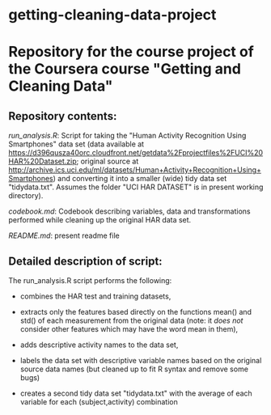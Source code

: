 getting-cleaning-data-project
=============================

# Repository for the course project of the Coursera course "Getting and Cleaning Data"

## Repository contents:

*run_analysis.R*: Script for taking the "Human Activity Recognition Using Smartphones" data set (data available at https://d396qusza40orc.cloudfront.net/getdata%2Fprojectfiles%2FUCI%20HAR%20Dataset.zip; original source at http://archive.ics.uci.edu/ml/datasets/Human+Activity+Recognition+Using+Smartphones) and converting it into a smaller (wide) tidy data set "tidydata.txt". Assumes the folder "UCI HAR DATASET" is in present working directory). 

*codebook.md*: Codebook describing variables, data and transformations performed while cleaning up the original HAR data set.

*README.md*: present readme file

## Detailed description of script:

The run_analysis.R script performs the following:
- combines the HAR test and training datasets, 

- extracts only the features based directly on the functions mean() and std() of each measurement from the original data (note: it _does not_ consider other features which may have the word mean in them),

- adds descriptive activity names to the data set, 

- labels the data set with descriptive variable names based on the original source data names (but cleaned up to fit R syntax and remove some bugs)

- creates a second tidy data set "tidydata.txt" with the average of each variable for each (subject,activity) combination


